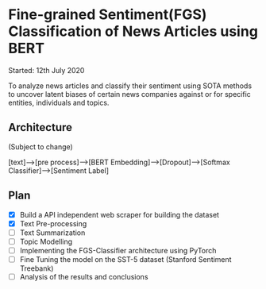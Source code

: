 # Fine-grained Sentiment(FGS) Classification of News Articles using BERT

Started: 12th July 2020

To analyze news articles and classify their sentiment using SOTA methods to uncover latent biases of certain news companies against or for specific entities, individuals and topics.

## Architecture
(Subject to change)

[text]-->[pre process]-->[BERT Embedding]-->[Dropout]-->[Softmax Classifier]-->[Sentiment Label]

## Plan
- [x] Build a API independent web scraper for building the dataset
- [x] Text Pre-processing
- [ ] Text Summarization
- [ ] Topic Modelling
- [ ] Implementing the FGS-Classifier architecture using PyTorch
- [ ] Fine Tuning the model on the SST-5 dataset (Stanford Sentiment Treebank)
- [ ] Analysis of the results and conclusions

